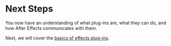 <a id="intro-next-steps"></a>

# Next Steps

You now have an understanding of what plug-ins are, what they can do, and how After Effects communicates with them.

Next, we will cover the [basics of effects plug-ins](../effect-basics/effect-basics.md#effect-basics-effect-basics).

